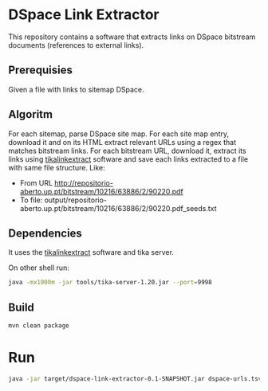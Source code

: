 # DSpace Link Extractor
This repository contains a software that extracts links on DSpace bitstream documents (references to external links).

## Prerequisies
Given a file with links to sitemap DSpace.

## Algoritm
For each sitemap, parse DSpace site map.
For each site map entry, download it and on its HTML extract relevant URLs using a regex that matches bitstream links.
For each bitstream URL, download it, extract its links using [tikalinkextract](https://github.com/httpreserve/tikalinkextract "tikalinkextract") software and save each links extracted to a file with same file structure.
Like:
 - From URL http://repositorio-aberto.up.pt/bitstream/10216/63886/2/90220.pdf
 - To file: output/repositorio-aberto.up.pt/bitstream/10216/63886/2/90220.pdf_seeds.txt

## Dependencies
It uses the [tikalinkextract](https://github.com/httpreserve/tikalinkextract "tikalinkextract") software and tika server.

On other shell run:

```bash
java -mx1000m -jar tools/tika-server-1.20.jar --port=9998
```

## Build

```bash
mvn clean package
```

# Run

```bash
java -jar target/dspace-link-extractor-0.1-SNAPSHOT.jar dspace-urls.tsv output
```



